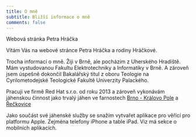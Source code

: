 ```yaml
---
title: O mně
subtitle: Bližší informace o mně
comments: false
---
```


Webová stránka Petra Hráčka

Vítám Vás na webové stránce Petra Hráčka a rodiny Hráčkové.

Trocha informací o mně. Žiji v Brně, ale pocházím z Uherského Hradiště. Mám vystudovanou Fakultu Elektrotechniky a Informatiky v Brně.
A zároveň jsem úspešně dokončil Bakalářský titul z oboru Teologie na Cyrilometodejské Teologické Fakultě Univerzity Palackého.

Pracuji ve firmě Red Hat s.r.o. od roku 2013 a zároveň vykonávám jáhenskou činnost jako trvalý jáhen ve farnostech [Brno - Královo Pole](https://farnost-krpole.cz/) a [Řečkovice](https://farnostreckovice.cz/)

Jako součást své jáhenské služby se snažím vytvařet aplikace pro věřící pro platformu Apple. Zejména telefony iPhone a table iPad. Viz má sekce o mobilních aplikacích.
